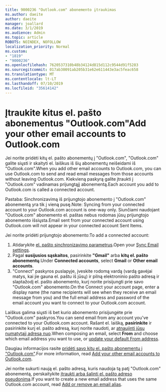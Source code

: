 ```yaml
---
title: 9000236 "Outlook.com" abonemento įtraukimas
ms.author: daeite
author: daeite
manager: joallard
ms.date: 3/1/2019
ms.audience: Admin
ms.topic: article
ROBOTS: NOINDEX, NOFOLLOW
localization_priority: Normal
ms.custom:
- "1819"
- "9000236"
ms.openlocfilehash: 7620537310b48b34124d815d112c9544d91f5283
ms.sourcegitcommit: 017ab30091ab205b31e62e611443e3ac5feac658
ms.translationtype: MT
ms.contentlocale: lt-LT
ms.lasthandoff: 07/10/2019
ms.locfileid: "35614142"
---
```

# <a name="add-your-other-email-accounts-to-outlookcom"></a><span data-ttu-id="34bcc-102">Įtraukite kitus el. pašto abonementus "Outlook.com"</span><span class="sxs-lookup"><span data-stu-id="34bcc-102">Add your other email accounts to Outlook.com</span></span>

<span data-ttu-id="34bcc-103">Jei norite pridėti kitų el. pašto abonementų į "Outlook.com", "Outlook.com" galite siųsti ir skaityti el. laiškus iš šių abonementų neišeidami iš "Outlook.com".</span><span class="sxs-lookup"><span data-stu-id="34bcc-103">When you add other email accounts to Outlook.com, you can use Outlook.com to send and read email messages from those accounts without leaving Outlook.com.</span></span> <span data-ttu-id="34bcc-104">Kiekvieną paskyrą galite įtraukti į "Outlook.com" vadinamas prijungtąjį abonementą.</span><span class="sxs-lookup"><span data-stu-id="34bcc-104">Each account you add to Outlook.com is called a connected account.</span></span>

<span data-ttu-id="34bcc-105">Pastaba: Sinchronizavimą iš prijungtojo abonemento į "Outlook.com" abonementą yra tik į vieną pusę.</span><span class="sxs-lookup"><span data-stu-id="34bcc-105">Note: Syncing from your connected account to your Outlook.com account is one-way only.</span></span> <span data-ttu-id="34bcc-106">Siunčiami naudojant "Outlook.com" abonemento el. paštas nebus rodomas jūsų prijungtojo abonemento išsiųsta.</span><span class="sxs-lookup"><span data-stu-id="34bcc-106">Email sent from your connected account using Outlook.com will not appear in your connected account Sent Items.</span></span>

<span data-ttu-id="34bcc-107">Jei norite pridėti prijungtojo abonemento:</span><span class="sxs-lookup"><span data-stu-id="34bcc-107">To add a connected account:</span></span>

1. <span data-ttu-id="34bcc-108">Atidarykite [el. pašto sinchronizavimo parametrus](https://go.microsoft.com/fwlink/?linkid=875264).</span><span class="sxs-lookup"><span data-stu-id="34bcc-108">Open your [Sync Email settings](https://go.microsoft.com/fwlink/?linkid=875264).</span></span>
2. <span data-ttu-id="34bcc-109">Pagal **susijusios sąskaitos**, pasirinkite **"Gmail"** arba **kitų el. pašto abonementų**.</span><span class="sxs-lookup"><span data-stu-id="34bcc-109">Under **Connected accounts**, select **Gmail** or **Other email accounts**.</span></span>
3. <span data-ttu-id="34bcc-110">"Connect" paskyros puslapyje, įveskite rodomą vardą (vardą gavėjai matys, kai jie gauna el. paštu iš jūsų) ir pilną elektroninio pašto adresą ir slaptažodį el. pašto abonemento, kurį norite prisijungti prie savo "Outlook.com" abonemento.</span><span class="sxs-lookup"><span data-stu-id="34bcc-110">On the Connect your account page, enter a display name (the name recipients will see when they receive an email message from you) and the full email address and password of the email account you want to connect to your Outlook.com account.</span></span>

<span data-ttu-id="34bcc-111">Laiškus galima siųsti iš bet kurio abonemento prisijungėte prie "Outlook.com" paskyros.</span><span class="sxs-lookup"><span data-stu-id="34bcc-111">You can send email from any account you've connected to your Outlook.com account.</span></span> <span data-ttu-id="34bcc-112">Rašant el. laišką, **pasirinkite** ir pasirinkite kurį el. pašto adresą, kurį norite naudoti, ar [atnaujinti jūsų numatytąjį adresą nuo](https://go.microsoft.com/fwlink/?linkid=875264).</span><span class="sxs-lookup"><span data-stu-id="34bcc-112">When composing an email, select **From** and choose which email address you want to use, or [update your default From address](https://go.microsoft.com/fwlink/?linkid=875264).</span></span>

<span data-ttu-id="34bcc-113">Daugiau informacijos rasite [pridėti savo kitų el. pašto abonementų į "Outlook.com"](https://support.office.com/article/c5224df4-5885-4e79-91ba-523aa743f0ba?wt.mc_id=Office_Outlook_com_Alchemy).</span><span class="sxs-lookup"><span data-stu-id="34bcc-113">For more information, read [Add your other email accounts to Outlook.com](https://support.office.com/article/c5224df4-5885-4e79-91ba-523aa743f0ba?wt.mc_id=Office_Outlook_com_Alchemy).</span></span>

<span data-ttu-id="34bcc-114">Jei norite sukurti naują el. pašto adresą, kuris naudoja tą patį "Outlook.com" abonementą, perskaitykite [įtraukti arba šalinti el. pašto adreso pseudonimą](https://support.office.com/article/459b1989-356d-40fa-a689-8f285b13f1f2?wt.mc_id=Office_Outlook_com_Alchemy).</span><span class="sxs-lookup"><span data-stu-id="34bcc-114">If you want to create a new email address that uses the same Outlook.com account, read [Add or remove an email alias](https://support.office.com/article/459b1989-356d-40fa-a689-8f285b13f1f2?wt.mc_id=Office_Outlook_com_Alchemy).</span></span>